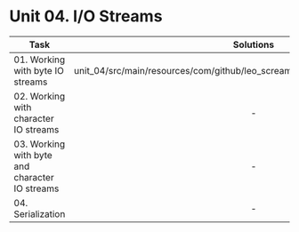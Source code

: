 # Unit 04. I/O Streams

| Task | Solutions | Tests |
|------|:---------:|:-----:|
| 01. Working with byte IO streams| unit_04/src/main/resources/com/github/leo_scream/java_se_course/unit_04/task_01/ | - |
| 02. Working with character IO streams | - | - |
| 03. Working with byte and character IO streams | - | - |
| 04. Serialization | - | - |
